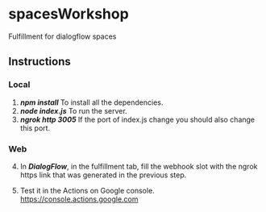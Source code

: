 # spacesWorkshop
Fulfillment for dialogflow spaces

## Instructions

### Local
1. **_npm install_** To install all the dependencies.
2. **_node index.js_** To run the server.
3. **_ngrok http 3005_**  If the port of index.js change you should also change this port.

### Web
4. In **_DialogFlow_**, in the fulfillment tab, fill the webhook slot with the ngrok https link that was generated in the previous step.

5. Test it in the Actions on Google console. https://console.actions.google.com